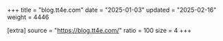 +++
title = "blog.tt4e.com"
date = "2025-01-03"
updated = "2025-02-16"
weight = 4446

[extra]
source = "https://blog.tt4e.com/"
ratio = 100
size = 4
+++
